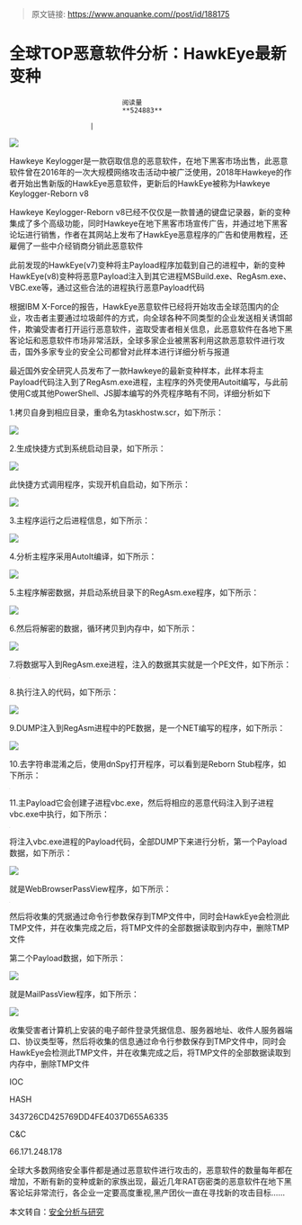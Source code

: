 > 原文链接: https://www.anquanke.com//post/id/188175 


# 全球TOP恶意软件分析：HawkEye最新变种


                                阅读量   
                                **524883**
                            
                        |
                        
                                                                                    



[![](https://p1.ssl.qhimg.com/t0157a6ee138c0eebd2.jpg)](https://p1.ssl.qhimg.com/t0157a6ee138c0eebd2.jpg)



Hawkeye Keylogger是一款窃取信息的恶意软件，在地下黑客市场出售，此恶意软件曾在2016年的一次大规模网络攻击活动中被广泛使用，2018年Hawkeye的作者开始出售新版的HawkEye恶意软件，更新后的HawkEye被称为Hawkeye Keylogger-Reborn v8

Hawkeye Keylogger-Reborn v8已经不仅仅是一款普通的键盘记录器，新的变种集成了多个高级功能，同时Hawkeye在地下黑客市场宣传广告，并通过地下黑客论坛进行销售，作者在其网站上发布了HawkEye恶意程序的广告和使用教程，还雇佣了一些中介经销商分销此恶意软件

此前发现的HawkEye(v7)变种将主Payload程序加载到自己的进程中，新的变种HawkEye(v8)变种将恶意Payload注入到其它进程MSBuild.exe、RegAsm.exe、VBC.exe等，通过这些合法的进程执行恶意Payload代码

根据IBM X-Force的报告，HawkEye恶意软件已经将开始攻击全球范围内的企业，攻击者主要通过垃圾邮件的方式，向全球各种不同类型的企业发送相关诱饵邮件，欺骗受害者打开运行恶意软件，盗取受害者相关信息，此恶意软件在各地下黑客论坛和恶意软件市场非常活跃，全球多家企业被黑客利用这款恶意软件进行攻击，国外多家专业的安全公司都曾对此样本进行详细分析与报道

最近国外安全研究人员发布了一款Hawkeye的最新变种样本，此样本将主Payload代码注入到了RegAsm.exe进程，主程序的外壳使用Autoit编写，与此前使用C或其他PowerShell、JS脚本编写的外壳程序略有不同，详细分析如下

1.拷贝自身到相应目录，重命名为taskhostw.scr，如下所示：

[![](https://p0.ssl.qhimg.com/t0177c29f4d6fee007e.png)](https://p0.ssl.qhimg.com/t0177c29f4d6fee007e.png)

2.生成快捷方式到系统启动目录，如下所示：

[![](https://p1.ssl.qhimg.com/t017a88decc38f3cb1c.png)](https://p1.ssl.qhimg.com/t017a88decc38f3cb1c.png)

此快捷方式调用程序，实现开机自启动，如下所示：

[![](https://p0.ssl.qhimg.com/t01524798f2119b0cc8.png)](https://p0.ssl.qhimg.com/t01524798f2119b0cc8.png)

3.主程序运行之后进程信息，如下所示：

[![](https://p4.ssl.qhimg.com/t01f46e26d2090bedcf.png)](https://p4.ssl.qhimg.com/t01f46e26d2090bedcf.png)

4.分析主程序采用AutoIt编译，如下所示：

[![](https://p0.ssl.qhimg.com/t013608238aabab9e20.png)](https://p0.ssl.qhimg.com/t013608238aabab9e20.png)

5.主程序解密数据，并启动系统目录下的RegAsm.exe程序，如下所示：

[![](https://p1.ssl.qhimg.com/t015162ffdd68c1c206.png)](https://p1.ssl.qhimg.com/t015162ffdd68c1c206.png)

6.然后将解密的数据，循环拷贝到内存中，如下所示：

[![](https://p1.ssl.qhimg.com/t01709d2b4c38e813ff.png)](https://p1.ssl.qhimg.com/t01709d2b4c38e813ff.png)

7.将数据写入到RegAsm.exe进程，注入的数据其实就是一个PE文件，如下所示：

[![](data:image/png;base64,iVBORw0KGgoAAAANSUhEUgAAAAEAAAABCAYAAAAfFcSJAAAAAXNSR0IArs4c6QAAAARnQU1BAACxjwv8YQUAAAAJcEhZcwAADsQAAA7EAZUrDhsAAAANSURBVBhXYzh8+PB/AAffA0nNPuCLAAAAAElFTkSuQmCC)](https://p2.ssl.qhimg.com/t01b0ac2c097884aa7c.png)

8.执行注入的代码，如下所示：

[![](https://p1.ssl.qhimg.com/t016640955e693f255e.png)](https://p1.ssl.qhimg.com/t016640955e693f255e.png)

9.DUMP注入到RegAsm进程中的PE数据，是一个NET编写的程序，如下所示：

[![](https://p2.ssl.qhimg.com/t01ffc7b8e4ee2585f1.png)](https://p2.ssl.qhimg.com/t01ffc7b8e4ee2585f1.png)

10.去字符串混淆之后，使用dnSpy打开程序，可以看到是Reborn Stub程序，如下所示：

[![](data:image/png;base64,iVBORw0KGgoAAAANSUhEUgAAAAEAAAABCAYAAAAfFcSJAAAAAXNSR0IArs4c6QAAAARnQU1BAACxjwv8YQUAAAAJcEhZcwAADsQAAA7EAZUrDhsAAAANSURBVBhXYzh8+PB/AAffA0nNPuCLAAAAAElFTkSuQmCC)](https://p1.ssl.qhimg.com/t0120abaa36b9073920.png)

11.主Payload它会创建子进程vbc.exe，然后将相应的恶意代码注入到子进程vbc.exe中执行，如下所示：

[![](data:image/png;base64,iVBORw0KGgoAAAANSUhEUgAAAAEAAAABCAYAAAAfFcSJAAAAAXNSR0IArs4c6QAAAARnQU1BAACxjwv8YQUAAAAJcEhZcwAADsQAAA7EAZUrDhsAAAANSURBVBhXYzh8+PB/AAffA0nNPuCLAAAAAElFTkSuQmCC)](https://p1.ssl.qhimg.com/t01483338538ff84ffe.png)

将注入vbc.exe进程的Payload代码，全部DUMP下来进行分析，第一个Payload数据，如下所示：

[![](https://p2.ssl.qhimg.com/t01e912e93e5a6dc936.png)](https://p2.ssl.qhimg.com/t01e912e93e5a6dc936.png)

就是WebBrowserPassView程序，如下所示：

[![](data:image/png;base64,iVBORw0KGgoAAAANSUhEUgAAAAEAAAABCAYAAAAfFcSJAAAAAXNSR0IArs4c6QAAAARnQU1BAACxjwv8YQUAAAAJcEhZcwAADsQAAA7EAZUrDhsAAAANSURBVBhXYzh8+PB/AAffA0nNPuCLAAAAAElFTkSuQmCC)](https://p4.ssl.qhimg.com/t014d4d69239a9b8be5.png)

然后将收集的凭据通过命令行参数保存到TMP文件中，同时会HawkEye会检测此TMP文件，并在收集完成之后，将TMP文件的全部数据读取到内存中，删除TMP文件

第二个Payload数据，如下所示：

[![](https://p0.ssl.qhimg.com/t01b0ffad83859f23d0.png)](https://p0.ssl.qhimg.com/t01b0ffad83859f23d0.png)

就是MailPassView程序，如下所示：

[![](https://p1.ssl.qhimg.com/t01b6720e31bf22909c.png)](https://p1.ssl.qhimg.com/t01b6720e31bf22909c.png)

收集受害者计算机上安装的电子邮件登录凭据信息、服务器地址、收件人服务器端口、协议类型等，然后将收集的信息通过命令行参数保存到TMP文件中，同时会HawkEye会检测此TMP文件，并在收集完成之后，将TMP文件的全部数据读取到内存中，删除TMP文件

IOC

HASH

343726CD425769DD4FE4037D655A6335

C&amp;C

66.171.248.178

全球大多数网络安全事件都是通过恶意软件进行攻击的，恶意软件的数量每年都在增加，不断有新的变种或新的家族出现，最近几年RAT窃密类的恶意软件在地下黑客论坛非常流行，各企业一定要高度重视,黑产团伙一直在寻找新的攻击目标……

本文转自：[安全分析与研究](https://mp.weixin.qq.com/s/CqyLDbdhDAjCyFi-3WPTeQ)
